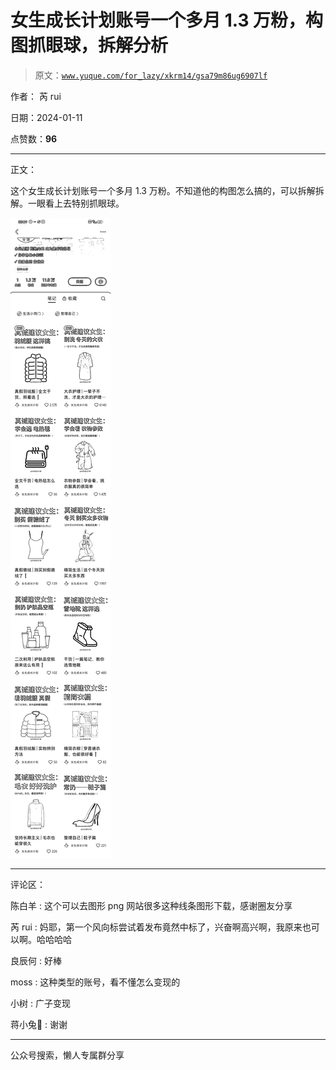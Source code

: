 # 女生成长计划账号一个多月 1.3 万粉，构图抓眼球，拆解分析

> 原文：[`www.yuque.com/for_lazy/xkrm14/gsa79m86ug6907lf`](https://www.yuque.com/for_lazy/xkrm14/gsa79m86ug6907lf)

作者： 芮 rui

日期：2024-01-11

点赞数：**96**

* * *

正文：

这个女生成长计划账号一个多月 1.3 万粉。不知道他的构图怎么搞的，可以拆解拆解。一眼看上去特别抓眼球。

![](img/b9c76313bffda374c43f4cde0d61b47a.png)

* * *

评论区：

陈白羊 : 这个可以去图形 png 网站很多这种线条图形下载，感谢圈友分享

芮 rui : 妈耶，第一个风向标尝试着发布竟然中标了，兴奋啊高兴啊，我原来也可以啊。哈哈哈哈

良辰何 : 好棒

moss : 这种类型的账号，看不懂怎么变现的

小树 : 广子变现

蒋小兔🍑 : 谢谢

* * *

公众号搜索，懒人专属群分享